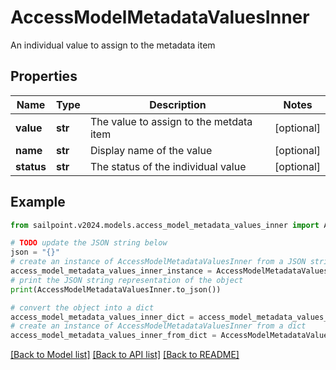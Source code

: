 # AccessModelMetadataValuesInner

An individual value to assign to the metadata item

## Properties

Name | Type | Description | Notes
------------ | ------------- | ------------- | -------------
**value** | **str** | The value to assign to the metdata item | [optional] 
**name** | **str** | Display name of the value | [optional] 
**status** | **str** | The status of the individual value | [optional] 

## Example

```python
from sailpoint.v2024.models.access_model_metadata_values_inner import AccessModelMetadataValuesInner

# TODO update the JSON string below
json = "{}"
# create an instance of AccessModelMetadataValuesInner from a JSON string
access_model_metadata_values_inner_instance = AccessModelMetadataValuesInner.from_json(json)
# print the JSON string representation of the object
print(AccessModelMetadataValuesInner.to_json())

# convert the object into a dict
access_model_metadata_values_inner_dict = access_model_metadata_values_inner_instance.to_dict()
# create an instance of AccessModelMetadataValuesInner from a dict
access_model_metadata_values_inner_from_dict = AccessModelMetadataValuesInner.from_dict(access_model_metadata_values_inner_dict)
```
[[Back to Model list]](../README.md#documentation-for-models) [[Back to API list]](../README.md#documentation-for-api-endpoints) [[Back to README]](../README.md)


